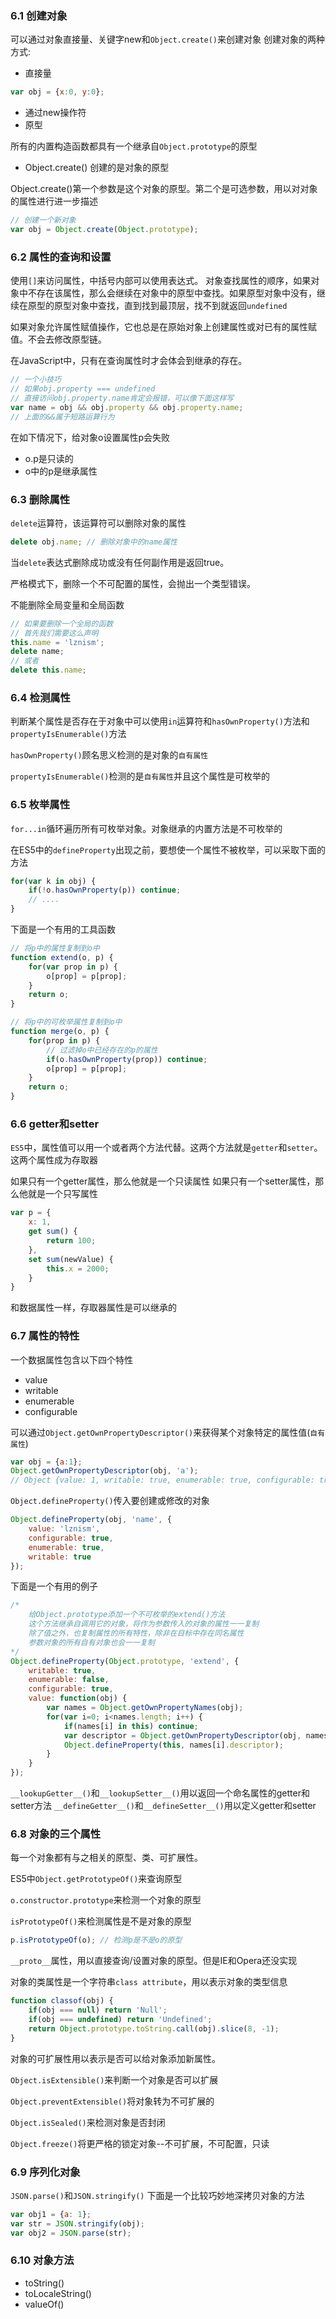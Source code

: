 ### 6.1 创建对象
可以通过对象直接量、关键字new和`Object.create()`来创建对象
创建对象的两种方式:
- 直接量

```js
var obj = {x:0, y:0};
```

- 通过new操作符
- 原型

所有的内置构造函数都具有一个继承自`Object.prototype`的原型

- Object.create() 创建的是对象的原型

Object.create()第一个参数是这个对象的原型。第二个是可选参数，用以对对象的属性进行进一步描述

```js
// 创建一个新对象
var obj = Object.create(Object.prototype);
```

### 6.2 属性的查询和设置
使用`[]`来访问属性，中括号内部可以使用表达式。
对象查找属性的顺序，如果对象中不存在该属性，那么会继续在对象中的原型中查找。如果原型对象中没有，继续在原型的原型对象中查找，直到找到最顶层，找不到就返回`undefined`

如果对象允许属性赋值操作，它也总是在原始对象上创建属性或对已有的属性赋值。不会去修改原型链。

在JavaScript中，只有在查询属性时才会体会到继承的存在。

```js
// 一个小技巧
// 如果obj.property === undefined
// 直接访问obj.property.name肯定会报错，可以像下面这样写
var name = obj && obj.property && obj.property.name;
// 上面的&&属于短路运算行为
```

在如下情况下，给对象o设置属性p会失败
- o.p是只读的
- o中的p是继承属性

### 6.3 删除属性
`delete`运算符，该运算符可以删除对象的属性

```js
delete obj.name; // 删除对象中的name属性
```

当`delete`表达式删除成功或没有任何副作用是返回true。

严格模式下，删除一个不可配置的属性，会抛出一个类型错误。

不能删除全局变量和全局函数

```js
// 如果要删除一个全局的函数
// 首先我们需要这么声明
this.name = 'lznism';
delete name;
// 或者
delete this.name;
```

### 6.4 检测属性
判断某个属性是否存在于对象中可以使用`in`运算符和`hasOwnProperty()`方法和`propertyIsEnumerable()`方法

`hasOwnProperty()`顾名思义检测的是对象的`自有属性`

`propertyIsEnumerable()`检测的是`自有属性`并且这个属性是可枚举的

### 6.5 枚举属性
`for...in`循环遍历所有可枚举对象。对象继承的内置方法是不可枚举的

在ES5中的`defineProperty`出现之前，要想使一个属性不被枚举，可以采取下面的方法

```js
for(var k in obj) {
    if(!o.hasOwnProperty(p)) continue;
    // ....
}
```

下面是一个有用的工具函数

```js
// 将p中的属性复制到o中
function extend(o, p) {
    for(var prop in p) {
        o[prop] = p[prop];
    }
    return o;
}

// 将p中的可枚举属性复制到o中
function merge(o, p) {
    for(prop in p) {
        // 过滤掉o中已经存在的p的属性
        if(o.hasOwnProperty(prop)) continue;
        o[prop] = p[prop];
    }
    return o;
}
```

### 6.6 getter和setter
`ES5`中，属性值可以用一个或者两个方法代替。这两个方法就是`getter`和`setter`。这两个属性成为存取器

如果只有一个getter属性，那么他就是一个只读属性
如果只有一个setter属性，那么他就是一个只写属性

```js
var p = {
    x: 1,
    get sum() {
        return 100;
    },
    set sum(newValue) {
        this.x = 2000;
    }
}
```

和数据属性一样，存取器属性是可以继承的

### 6.7 属性的特性
一个数据属性包含以下四个特性
- value
- writable
- enumerable
- configurable

可以通过`Object.getOwnPropertyDescriptor()`来获得某个对象特定的属性值(`自有属性`)

```js
var obj = {a:1}; 
Object.getOwnPropertyDescriptor(obj, 'a');
// Object {value: 1, writable: true, enumerable: true, configurable: true}
```

`Object.defineProperty()`传入要创建或修改的对象

```js
Object.defineProperty(obj, 'name', {
    value: 'lznism',
    configurable: true,
    enumerable: true,
    writable: true
});
```

下面是一个有用的例子

```js
/*
    给Object.prototype添加一个不可枚举的extend()方法
    这个方法继承自调用它的对象，将作为参数传入的对象的属性一一复制
    除了值之外，也复制属性的所有特性，除非在目标中存在同名属性
    参数对象的所有自有对象也会一一复制
*/
Object.defineProperty(Object.prototype, 'extend', {
    writable: true,
    enumerable: false,
    configurable: true,
    value: function(obj) {
        var names = Object.getOwnPropertyNames(obj);
        for(var i=0; i<names.length; i++) {
            if(names[i] in this) continue;
            var descriptor = Object.getOwnPropertyDescriptor(obj, names[i]);
            Object.defineProperty(this, names[i].descriptor);
        }
    }
});
```

`__lookupGetter__()`和`__lookupSetter__()`用以返回一个命名属性的getter和setter方法
`__defineGetter__()`和`__defineSetter__()`用以定义getter和setter

### 6.8 对象的三个属性
每一个对象都有与之相关的原型、类、可扩展性。

ES5中`Object.getPrototypeOf()`来查询原型

`o.constructor.prototype`来检测一个对象的原型

`isPrototypeOf()`来检测属性是不是对象的原型

```js
p.isPrototypeOf(o); // 检测p是不是o的原型
```

`__proto__`属性，用以直接查询/设置对象的原型。但是IE和Opera还没实现

对象的类属性是一个字符串`class attribute`，用以表示对象的类型信息

```js
function classof(obj) {
    if(obj === null) return 'Null';
    if(obj === undefined) return 'Undefined';
    return Object.prototype.toString.call(obj).slice(8, -1);
}
```

对象的可扩展性用以表示是否可以给对象添加新属性。

`Object.isExtensible()`来判断一个对象是否可以扩展

`Object.preventExtensible()`将对象转为不可扩展的

`Object.isSealed()`来检测对象是否封闭

`Object.freeze()`将更严格的锁定对象--不可扩展，不可配置，只读

### 6.9 序列化对象
`JSON.parse()`和`JSON.stringify()`
下面是一个比较巧妙地深拷贝对象的方法

```js
var obj1 = {a: 1};
var str = JSON.stringify(obj);
var obj2 = JSON.parse(str);
```

### 6.10 对象方法
- toString()
- toLocaleString()
- valueOf()